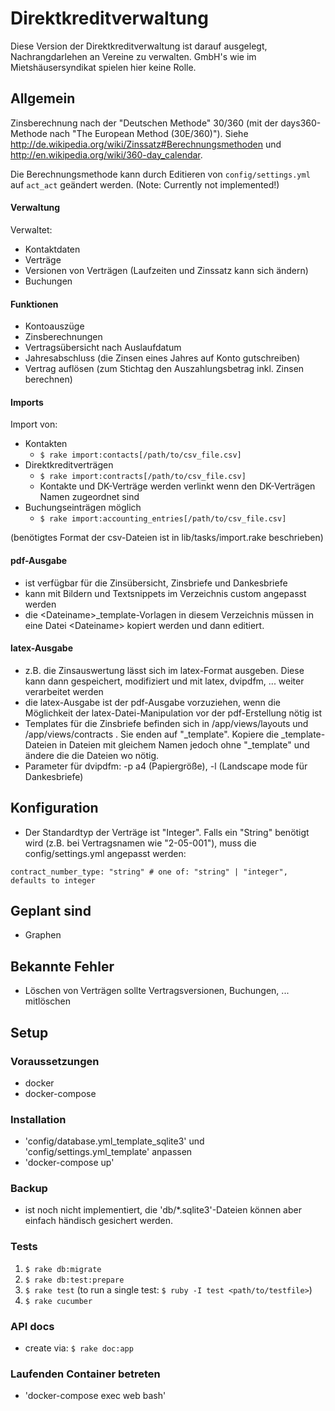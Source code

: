 
# Direktkreditverwaltung

Diese Version der Direktkreditverwaltung ist darauf ausgelegt, Nachrangdarlehen an Vereine zu verwalten. GmbH's wie im Mietshäusersyndikat spielen hier keine Rolle.

## Allgemein

Zinsberechnung nach der "Deutschen Methode" 30/360 (mit der days360-Methode nach "The European Method (30E/360)"). Siehe http://de.wikipedia.org/wiki/Zinssatz#Berechnungsmethoden und http://en.wikipedia.org/wiki/360-day_calendar.

Die Berechnungsmethode kann durch Editieren von `config/settings.yml` auf `act_act` geändert werden. (Note: Currently not implemented!)

#### Verwaltung

Verwaltet:

* Kontaktdaten
* Verträge
* Versionen von Verträgen (Laufzeiten und Zinssatz kann sich ändern)
* Buchungen

#### Funktionen

* Kontoauszüge
* Zinsberechnungen
* Vertragsübersicht nach Auslaufdatum
* Jahresabschluss (die Zinsen eines Jahres auf Konto gutschreiben)
* Vertrag auflösen (zum Stichtag den Auszahlungsbetrag inkl. Zinsen berechnen)

#### Imports

Import von:

* Kontakten
    * `$ rake import:contacts[/path/to/csv_file.csv]`
* Direktkreditverträgen
    * `$ rake import:contracts[/path/to/csv_file.csv]`
    * Kontakte und DK-Verträge werden verlinkt wenn den DK-Verträgen Namen zugeordnet sind
* Buchungseinträgen möglich
    * `$ rake import:accounting_entries[/path/to/csv_file.csv]`

(benötigtes Format der csv-Dateien ist in lib/tasks/import.rake beschrieben)

#### pdf-Ausgabe

* ist verfügbar für die Zinsübersicht, Zinsbriefe und Dankesbriefe
* kann mit Bildern und Textsnippets im Verzeichnis custom angepasst werden
* die &lt;Dateiname&gt;\_template-Vorlagen in diesem Verzeichnis müssen in eine Datei &lt;Dateiname&gt; kopiert werden und dann editiert.

#### latex-Ausgabe

* z.B. die Zinsauswertung lässt sich im latex-Format ausgeben. Diese kann dann gespeichert, modifiziert und mit latex, dvipdfm, ... weiter verarbeitet werden
* die latex-Ausgabe ist der pdf-Ausgabe vorzuziehen, wenn die Möglichkeit der latex-Datei-Manipulation vor der pdf-Erstellung nötig ist
* Templates für die Zinsbriefe befinden sich in /app/views/layouts und /app/views/contracts . Sie enden auf "\_template". Kopiere die \_template-Dateien in Dateien mit gleichem Namen jedoch ohne "\_template" und ändere die die Dateien wo nötig.
* Parameter für dvipdfm: -p a4 (Papiergröße), -l (Landscape mode für Dankesbriefe)

## Konfiguration

* Der Standardtyp der Verträge ist "Integer". Falls ein "String" benötigt wird (z.B. bei Vertragsnamen wie "2-05-001"), muss die config/settings.yml angepasst werden:
```
contract_number_type: "string" # one of: "string" | "integer", defaults to integer
```

## Geplant sind

* Graphen

## Bekannte Fehler

* Löschen von Verträgen sollte Vertragsversionen, Buchungen, ... mitlöschen

## Setup

### Voraussetzungen

* docker
* docker-compose

### Installation

* 'config/database.yml_template_sqlite3' und 'config/settings.yml_template' anpassen
* 'docker-compose up'

### Backup

* ist noch nicht implementiert, die 'db/*.sqlite3'-Dateien können aber einfach händisch gesichert werden.

### Tests

1. `$ rake db:migrate`
2. `$ rake db:test:prepare`
3. `$ rake test` (to run a single test: `$ ruby -I test <path/to/testfile>`)
3. `$ rake cucumber`

### API docs

* create via: `$ rake doc:app`

### Laufenden Container betreten

* 'docker-compose exec web bash'
